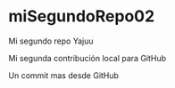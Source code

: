 # miSegundoRepo02

Mi segundo repo Yajuu

Mi segunda contribución local para GitHub

Un commit mas desde GitHub
